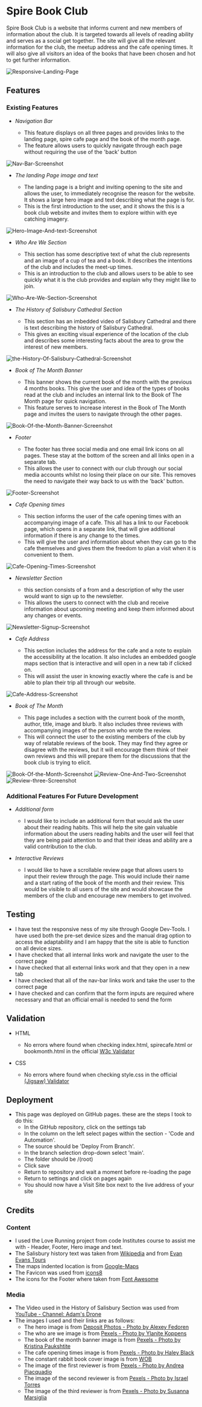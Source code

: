 # Spire Book Club

Spire Book Club is a website that informs current and new members of information about the club. It is targeted towards all levels of reading ability and serves as a social get together. The site will give all the relevant information for the club, the meetup address and the cafe opening times. It will also give all visitors an idea of the books that have been chosen and hot to get further information.

![Responsive-Landing-Page](https://github.com/JBRobinson93/Salisbury_Spire_Book_Club/assets/138578310/c4e0b7bf-0809-4e49-881c-ef5097885fb9)

## Features

### Existing Features

- _Navigation Bar_

  - This feature displays on all three pages and provides links to the landing page, spire cafe page and the book of the month page.
  - The feature allows users to quickly navigate through each page without requiring the use of the 'back' button

![Nav-Bar-Screenshot](https://github.com/JBRobinson93/Salisbury_Spire_Book_Club/assets/138578310/060a61c3-4b83-4627-bcd0-3ee84423a2d4)

- _The landing Page image and text_

  - The landing page is a bright and inviting opening to the site and allows the user, to immediately recognise the reason for the website. It shows a large hero image and text describing what the page is for.
  - This is the first introduction to the user, and it shows the this is a book club website and invites them to explore within with eye catching imagery.

![Hero-Image-And-text-Screenshot](https://github.com/JBRobinson93/Salisbury_Spire_Book_Club/assets/138578310/193d6a89-2418-47a5-bfc0-190933e3b388)

- _Who Are We Section_

  - This section has some descriptive text of what the club represents and an image of a cup of tea and a book. It describes the intentions of the club and includes the meet-up times.
  - This is an introduction to the club and allows users to be able to see quickly what it is the club provides and explain why they might like to join.

![Who-Are-We-Section-Screenshot](https://github.com/JBRobinson93/Salisbury_Spire_Book_Club/assets/138578310/526d5f24-d24d-42b8-a739-0eb6a31df69e)

- _The History of Salisbury Cathedral Section_

  - This section has an imbedded video of Salisbury Cathedral and there is text describing the history of Salisbury Cathedral.
  - This gives an exciting visual experience of the location of the club and describes some interesting facts about the area to grow the interest of new members.

![the-History-Of-Salisbury-Cathedral-Screenshot](https://github.com/JBRobinson93/Salisbury_Spire_Book_Club/assets/138578310/e6712e6a-32b1-4588-8780-24a8319daa51)

- _Book of The Month Banner_

  - This banner shows the current book of the month with the previous 4 months books. This give the user and idea of the types of books read at the club and includes an internal link to the Book of The Month page for quick navigation.
  - This feature serves to increase interest in the Book of The Month page and invites the users to navigate through the other pages.

![Book-Of-the-Month-Banner-Screenshot](https://github.com/JBRobinson93/Salisbury_Spire_Book_Club/assets/138578310/3b438be3-a7e1-41c9-b92c-e8d9994b6b28)

- _Footer_

  - The footer has three social media and one email link icons on all pages. These stay at the bottom of the screen and all links open in a separate tab.
  - This allows the user to connect with our club through our social media accounts whilst no losing their place on our site. This removes the need to navigate their way back to us with the 'back' button.

![Footer-Screenshot](https://github.com/JBRobinson93/Salisbury_Spire_Book_Club/assets/138578310/ff7c6b4e-546e-42eb-ae34-883db552a9a3)

- _Cafe Opening times_

  - This section informs the user of the cafe opening times with an accompanying image of a cafe. This all has a link to our Facebook page, which opens in a separate link, that will give additional information if there is any change to the times.
  - This will give the user and information about when they can go to the cafe themselves and gives them the freedom to plan a visit when it is convenient to them.

![Cafe-Opening-Times-Screenshot](https://github.com/JBRobinson93/Salisbury_Spire_Book_Club/assets/138578310/58de18a9-1cda-4bba-b9ad-6e238ef1cef2)

- _Newsletter Section_

  - this section consists of a from and a description of why the user would want to sign up to the newsletter.
  - This allows the users to connect with the club and receive information about upcoming meeting and keep them informed about any changes or events.

![Newsletter-Signup-Screenshot](https://github.com/JBRobinson93/Salisbury_Spire_Book_Club/assets/138578310/9316924f-a9ce-40b3-b89f-643290d84b70)

- _Cafe Address_

  - This section includes the address for the cafe and a note to explain the accessibility at the location. It also includes an embedded google maps section that is interactive and will open in a new tab if clicked on.
  - This will assist the user in knowing exactly where the cafe is and be able to plan their trip all through our website.

![Cafe-Address-Screenshot](https://github.com/JBRobinson93/Salisbury_Spire_Book_Club/assets/138578310/89d687f4-15da-4c88-b79d-4bc3960de3fa)

- _Book of The Month_

  - This page includes a section with the current book of the month, author, title, image and blurb. It also includes three reviews with accompanying images of the person who wrote the review.
  - This will connect the user to the existing members of the club by way of relatable reviews of the book. They may find they agree or disagree with the reviews, but it will encourage them think of their own reviews and this will prepare them for the discussions that the book club is trying to elicit.

![Book-Of-the-Month-Screenshot](https://github.com/JBRobinson93/Salisbury_Spire_Book_Club/assets/138578310/505c6626-6ab0-459a-b3f7-1d376d72d8c4)
![Review-One-And-Two-Screenshot](https://github.com/JBRobinson93/Salisbury_Spire_Book_Club/assets/138578310/1ba0db2a-55b4-4553-8c3e-9e0b6c7be99c)
![Review-three-Screenshot](https://github.com/JBRobinson93/Salisbury_Spire_Book_Club/assets/138578310/f2fffda8-8286-4e08-aa98-1b036cc36dbe)

### Additional Features For Future Development

- _Additional form_

  - I would like to include an additional form that would ask the user about their reading habits. This will help the site gain valuable information about the users reading habits and the user will feel that they are being paid attention to and that their ideas and ability are a valid contribution to the club.

- _Interactive Reviews_

  - I would like to have a scrollable review page that allows users to input their review through the page. This would include their name and a start rating of the book of the month and their review. This would be visible to all users of the site and would showcase the members of the club and encourage new members to get involved.

## Testing

- I have test the responsive ness of my site through Google Dev-Tools. I have used both the pre-set device sizes and the manual drag option to access the adaptability and I am happy that the site is able to function on all device sizes.
- I have checked that all internal links work and navigate the user to the correct page
- I have checked that all external links work and that they open in a new tab
- I have checked that all of the nav-bar links work and take the user to the correct page
- I have checked and can confirm that the form inputs are required where necessary and that an official email is needed to send the form

## Validation

- HTML

  - No errors where found when checking index.html, spirecafe.html or bookmonth.html in the official [W3c Validator](https://validator.w3.org/nu/?doc=https%3A%2F%2Fjbrobinson93.github.io%2FSalisbury_Spire_Book_Club%2Findex.html)

- CSS
  - No errors where found when checking style.css in the official [(Jigsaw) Validator](https://jigsaw.w3.org/css-validator/validator?uri=https%3A%2F%2Fjbrobinson93.github.io%2FSalisbury_Spire_Book_Club%2Findex.html&profile=css3svg&usermedium=all&warning=1&vextwarning=&lang=en)

## Deployment

- This page was deployed on GitHub pages. these are the steps I took to do this:
  - In the GitHub repository, click on the settings tab
  - In the column on the left select pages within the section - 'Code and Automation'.
  - The source should be 'Deploy From Branch'.
  - In the branch selection drop-down select 'main'.
  - The folder should be /(root)
  - Click save
  - Return to repository and wait a moment before re-loading the page
  - Return to settings and click on pages again
  - You should now have a Visit Site box next to the live address of your site

## Credits

### Content

- I used the Love Running project from code Institutes course to assist me with - Header, Footer, Hero image and text.
- The Salisbury history text was taken from [Wikipedia](https://en.wikipedia.org/wiki/Salisbury_Cathedral) and from [Evan Evans Tours](https://evanevanstours.com/blog/visiting-salisbury-cathedral/)
- The maps indented location is from [Google-Maps](https://www.google.com/maps?ll=51.064987,-1.797303&z=15&t=m&hl=en&gl=GB&mapclient=embed&cid=14380366614161135822)
- The Favicon was used from [icons8](https://icons8.com/icon/42763/book)
- The icons for the Footer where taken from [Font Awesome](https://fontawesome.com/)

### Media

- The Video used in the History of Salisbury Section was used from [YouTube - Channel: Adam's Drone](https://www.youtube.com/watch?v=PzdCMAogwuc)
- The images I used and their links are as follows:
  - The hero image is from [Deposit Photos - Photo by Alexey Fedoren](https://stock.adobe.com/uk/search/images?filters%5Bcontent_type%3Aphoto%5D=1&filters%5Bcontent_type%3Aillustration%5D=1&filters%5Bcontent_type%3Azip_vector%5D=1&filters%5Bcontent_type%3Avideo%5D=0&filters%5Bcontent_type%3Atemplate%5D=0&filters%5Bcontent_type%3A3d%5D=0&filters%5Bcontent_type%3Aaudio%5D=0&filters%5Binclude_stock_enterprise%5D=0&filters%5Bcontent_type%3Aimage%5D=1&k=wiltshire+salisbury&order=relevance&safe_search=1&price%5B%24%5D=1&search_type=asset-type-change&search_page=1&get_facets=0&asset_id=265552502)
  - The who are we image is from [Pexels - Photo by Ylanite Koppens](https://www.pexels.com/photo/floral-ceramic-cup-and-saucer-above-open-book-1693626/)
  - The book of the month banner image is from [Pexels - Photo by Kristina Paukshtite](https://www.pexels.com/photo/pink-flowers-139911/)
  - The cafe opening times image is from [Pexels - Photo by Haley Black](https://www.pexels.com/photo/brown-wooden-table-and-chairs-3968061/)
  - The constant rabbit book cover image is from [WOB](https://www.wob.com/en-gb/books/jasper-fforde/constant-rabbit/9781444763621)
  - The image of the first reviewer is from [Pexels - Photo by Andrea Piacquadio](https://www.pexels.com/photo/woman-in-collared-shirt-774909/)
  - The image of the second reviewer is from [Pexels - Photo by Israel Torres](https://www.pexels.com/photo/portrait-of-two-men-in-eyeglasses-posing-on-a-street-17898854)
  - The image of the third reviewer is from [Pexels - Photo by Susanna Marsiglia](https://www.pexels.com/photo/smiling-elderly-woman-in-dress-17849329/)
